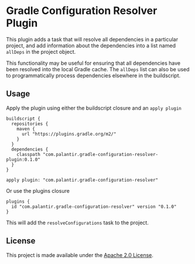 Gradle Configuration Resolver Plugin
====================================

This plugin adds a task that will resolve all dependencies in a particular project, and add
information about the dependencies into a list named `allDeps` in the project object.

This functionality may be useful for ensuring that all dependencies have been resolved into the
local Gradle cache. The `allDeps` list can also be used to programmatically process dependencies
elsewhere in the buildscript.

Usage
-----

Apply the plugin using either the buildscript closure and an `apply plugin`

    buildscript {
      repositories {
        maven {
          url "https://plugins.gradle.org/m2/"
        }
      }
      dependencies {
        classpath "com.palantir.gradle-configuration-resolver-plugin:0.1.0"
      }
    }

    apply plugin: "com.palantir.gradle-configuration-resolver"


Or use the plugins closure


    plugins {
      id "com.palantir.gradle-configuration-resolver" version "0.1.0"
    }


This will add the `resolveConfigurations` task to the project.

License
-------
This project is made available under the [Apache 2.0 License][license].


[license]: http://www.apache.org/licenses/LICENSE-2.0
